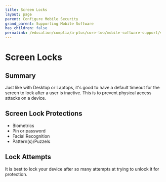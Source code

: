 ```yaml
---
title: Screen Locks
layout: page
parent: Configure Mobile Security
grand_parent: Supporting Mobile Software
has_children: false
permalink: /education/comptia/a-plus/core-two/mobile-software-support/security/screen-locks/
---
```


# Screen Locks

## Summary

Just like with Desktop or Laptops, it's good to have a default timeout for the screen to lock after a user is inactive. This is to prevent physical access attacks on a device.

## Screen Lock Protections

- Biometrics
- Pin or password
- Facial Recognition
- Pattern(s)/Puzzels

## Lock Attempts

It is best to lock your device after so many attempts at trying to unlock it for protection.
